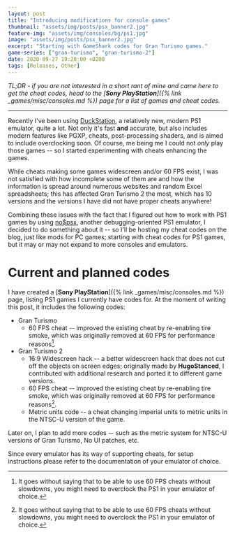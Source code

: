 ```yaml
---
layout: post
title: "Introducing modifications for console games"
thumbnail: "assets/img/posts/psx_banner2.jpg"
feature-img: "assets/img/consoles/bg/ps1.jpg"
image: "assets/img/posts/psx_banner2.jpg"
excerpt: "Starting with GameShark codes for Gran Turismo games."
game-series: ["gran-turismo", "gran-turismo-2"]
date: 2020-09-27 19:20:00 +0200
tags: [Releases, Other]
---
```


*TL;DR - if you are not interested in a short rant of mine and came here to get the cheat codes,
head to the [**Sony PlayStation**]({% link _games/misc/consoles.md %}) page for a list of games and cheat codes.*

***

Recently I've been using [DuckStation](https://github.com/stenzek/duckstation), a relatively new, modern PS1 emulator, quite a lot.
Not only it's fast **and** accurate, but also includes modern features like PGXP, cheats, post-processing shaders, and is aimed to include overclocking soon.
Of course, me being me I could not *only* play those games -- so I started experimenting with cheats enhancing the games.

While cheats making some games widescreen and/or 60 FPS exist, I was not satisfied with how incomplete some of them are and
how the information is spread around numerous websites and random Excel spreadsheets; this has affected Gran Turismo 2 the most,
which has 10 versions and the versions I have did not have proper cheats anywhere!

Combining these issues with the fact that I figured out how to work with PS1 games by using [no$psx](https://problemkaputt.de/psx.htm),
another debugging-oriented PS1 emulator, I decided to do something about it -- so I'll be hosting my cheat codes on the blog,
just like mods for PC games; starting with cheat codes for PS1 games, but it may or may not expand to more consoles and emulators.

# Current and planned codes

I have created a [**Sony PlayStation**]({% link _games/misc/consoles.md %}) page, listing PS1 games I currently have codes for.
At the moment of writing this post, it includes the following codes:

* Gran Turismo
  * 60 FPS cheat -- improved the existing cheat by re-enabling tire smoke, which was originally removed at 60 FPS for performance reasons[^1].
* Gran Turismo 2
  * 16:9 Widescreen hack -- a better widescreen hack that does not cut off the objects on screen edges; originally made by **HugoStanced**,
    I contributed with additional research and ported it to different game versions.
  * 60 FPS cheat -- improved the existing cheat by re-enabling tire smoke, which was originally removed at 60 FPS for performance reasons[^1].
  * Metric units code -- a cheat changing imperial units to metric units in the NTSC-U version of the game.

[^1]:It goes without saying that to be able to use 60 FPS cheats without slowdowns, you might need to overclock the PS1 in your emulator of choice.

Later on, I plan to add more codes -- such as the metric system for NTSC-U versions of Gran Turismo, No UI patches, etc.

Since every emulator has its way of supporting cheats, for setup instructions please refer to the documentation of your emulator of choice.